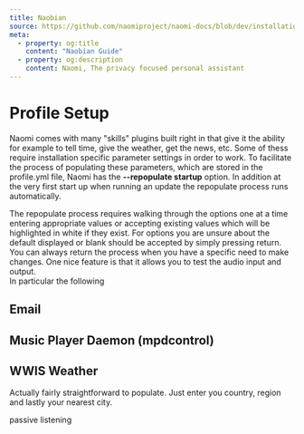 ```yaml
---
title: Naobian
source: https://github.com/naomiproject/naomi-docs/blob/dev/installation/naobian.md
meta:
  - property: og:title
    content: "Naobian Guide"
  - property: og:description
    content: Naomi, The privacy focused personal assistant
---
```

# Profile Setup

Naomi comes with many "skills" plugins built right in that give it the ability for example to tell time, give the weather, get the news, etc. Some of thess require installation specific parameter settings in order to work. To facilitate the process of populating these parameters, which are stored in the profile.yml file, Naomi has the **--repopulate startup** option. In addition at the very first start up when running an update the repopulate process runs automatically.

The repopulate process requires walking through the options one at a time entering appropriate values or accepting existing values which will be highlighted in white if they exist. For options you are unsure about the default displayed or blank should be accepted by simply pressing return. You can always return the process when you have a specific need to make changes. One nice feature is that it allows you to test the audio input and output.  
In particular the following
## Email

## Music Player Daemon (mpdcontrol)

## WWIS Weather
Actually fairly straightforward to populate. Just enter you country, region and lastly your nearest city.

passive listening
